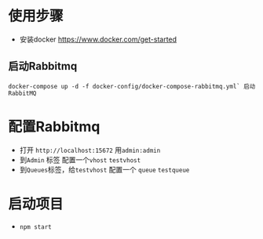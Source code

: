 # 使用步骤
-  安装docker
https://www.docker.com/get-started

## 启动Rabbitmq 
```
docker-compose up -d -f docker-config/docker-compose-rabbitmq.yml` 启动RabbitMQ
```

# 配置Rabbitmq 
- 打开 `http://localhost:15672` 用`admin:admin`
- 到`Admin` 标签 配置一个`vhost` `testvhost`
- 到`Queues`标签，给`testvhost` 配置一个 `queue` `testqueue`

# 启动项目
- `npm start` 

